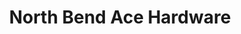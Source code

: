 ---
title: "North Bend Ace Hardware"
url: /north-bend/north-bend-ace-hardware/
shop: doityourself
---
